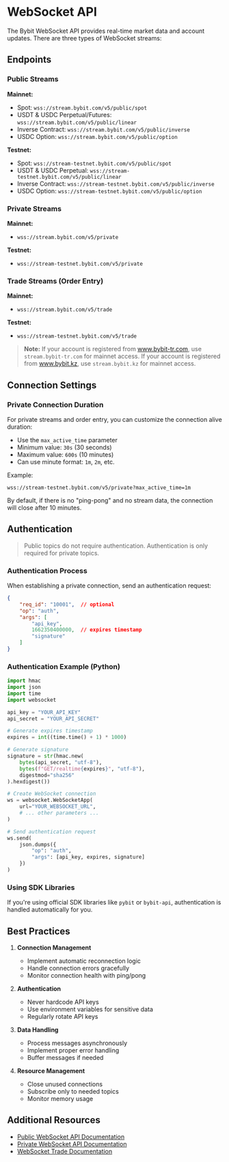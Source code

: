 # WebSocket API

The Bybit WebSocket API provides real-time market data and account updates. There are three types of WebSocket streams:

## Endpoints

### Public Streams
**Mainnet:**
- Spot: `wss://stream.bybit.com/v5/public/spot`
- USDT & USDC Perpetual/Futures: `wss://stream.bybit.com/v5/public/linear`
- Inverse Contract: `wss://stream.bybit.com/v5/public/inverse`
- USDC Option: `wss://stream.bybit.com/v5/public/option`

**Testnet:**
- Spot: `wss://stream-testnet.bybit.com/v5/public/spot`
- USDT & USDC Perpetual: `wss://stream-testnet.bybit.com/v5/public/linear`
- Inverse Contract: `wss://stream-testnet.bybit.com/v5/public/inverse`
- USDC Option: `wss://stream-testnet.bybit.com/v5/public/option`

### Private Streams
**Mainnet:**
- `wss://stream.bybit.com/v5/private`

**Testnet:**
- `wss://stream-testnet.bybit.com/v5/private`

### Trade Streams (Order Entry)
**Mainnet:**
- `wss://stream.bybit.com/v5/trade`

**Testnet:**
- `wss://stream-testnet.bybit.com/v5/trade`

> **Note:** If your account is registered from www.bybit-tr.com, use `stream.bybit-tr.com` for mainnet access.
> If your account is registered from www.bybit.kz, use `stream.bybit.kz` for mainnet access.

## Connection Settings

### Private Connection Duration
For private streams and order entry, you can customize the connection alive duration:
- Use the `max_active_time` parameter
- Minimum value: `30s` (30 seconds)
- Maximum value: `600s` (10 minutes)
- Can use minute format: `1m`, `2m`, etc.

Example:
```
wss://stream-testnet.bybit.com/v5/private?max_active_time=1m
```

By default, if there is no "ping-pong" and no stream data, the connection will close after 10 minutes.

## Authentication

> Public topics do not require authentication. Authentication is only required for private topics.

### Authentication Process

When establishing a private connection, send an authentication request:

```json
{
    "req_id": "10001",  // optional
    "op": "auth",
    "args": [
        "api_key",
        1662350400000,  // expires timestamp
        "signature"
    ]
}
```

### Authentication Example (Python)

```python
import hmac
import json
import time
import websocket

api_key = "YOUR_API_KEY"
api_secret = "YOUR_API_SECRET"

# Generate expires timestamp
expires = int((time.time() + 1) * 1000)

# Generate signature
signature = str(hmac.new(
    bytes(api_secret, "utf-8"),
    bytes(f"GET/realtime{expires}", "utf-8"),
    digestmod="sha256"
).hexdigest())

# Create WebSocket connection
ws = websocket.WebSocketApp(
    url="YOUR_WEBSOCKET_URL",
    # ... other parameters ...
)

# Send authentication request
ws.send(
    json.dumps({
        "op": "auth",
        "args": [api_key, expires, signature]
    })
)
```

### Using SDK Libraries

If you're using official SDK libraries like `pybit` or `bybit-api`, authentication is handled automatically for you.

## Best Practices

1. **Connection Management**
   - Implement automatic reconnection logic
   - Handle connection errors gracefully
   - Monitor connection health with ping/pong

2. **Authentication**
   - Never hardcode API keys
   - Use environment variables for sensitive data
   - Regularly rotate API keys

3. **Data Handling**
   - Process messages asynchronously
   - Implement proper error handling
   - Buffer messages if needed

4. **Resource Management**
   - Close unused connections
   - Subscribe only to needed topics
   - Monitor memory usage

## Additional Resources

- [Public WebSocket API Documentation](https://bybit-exchange.github.io/docs/v5/websocket/public/orderbook)
- [Private WebSocket API Documentation](https://bybit-exchange.github.io/docs/v5/websocket/private/order)
- [WebSocket Trade Documentation](https://bybit-exchange.github.io/docs/v5/websocket/trade/guideline)
